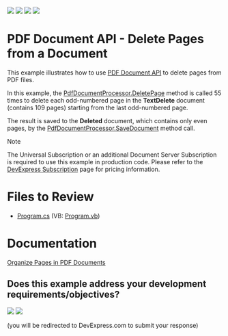 <!-- default badges list -->
![](https://img.shields.io/endpoint?url=https://codecentral.devexpress.com/api/v1/VersionRange/128595468/15.1.3%2B)
[![](https://img.shields.io/badge/Open_in_DevExpress_Support_Center-FF7200?style=flat-square&logo=DevExpress&logoColor=white)](https://supportcenter.devexpress.com/ticket/details/T114310)
[![](https://img.shields.io/badge/📖_How_to_use_DevExpress_Examples-e9f6fc?style=flat-square)](https://docs.devexpress.com/GeneralInformation/403183)
[![](https://img.shields.io/badge/💬_Leave_Feedback-feecdd?style=flat-square)](#does-this-example-address-your-development-requirementsobjectives)
<!-- default badges end -->

# PDF Document API - Delete Pages from a Document

This example illustrates how to use [PDF Document API](https://docs.devexpress.com/OfficeFileAPI/16491/pdf-document-api) to delete pages from PDF files.

In this example, the [PdfDocumentProcessor.DeletePage](https://docs.devexpress.com/OfficeFileAPI/DevExpress.Pdf.PdfDocumentProcessor.DeletePage(System.Int32)) method is called 55 times to delete each odd-numbered page in the <strong>TextDelete</strong> document (contains 109 pages) starting from the last odd-numbered page. 

The result is saved to the <strong>Deleted</strong> document, which contains only even pages, by the [PdfDocumentProcessor.SaveDocument](https://docs.devexpress.com/OfficeFileAPI/devexpress.pdf.pdfdocumentprocessor.savedocument.overloads) method call.

>[!NOTE]
> The Universal Subscription or an additional Document Server Subscription is required to use this example in production code. Please refer to the <a href="https://www.devexpress.com/Subscriptions/">DevExpress Subscription</a> page for pricing information.

# Files to Review

* [Program.cs](./CS/PdfDeletePageExample/Program.cs) (VB: [Program.vb](./VB/PdfDeletePageExample/Program.vb))

 # Documentation

 [Organize Pages in PDF Documents](https://docs.devexpress.com/OfficeFileAPI/119762/pdf-document-api/document-manipulation/page-manipulation)
<!-- feedback -->
## Does this example address your development requirements/objectives?

[<img src="https://www.devexpress.com/support/examples/i/yes-button.svg"/>](https://www.devexpress.com/support/examples/survey.xml?utm_source=github&utm_campaign=pdf-document-api-delete-pages-from-document&~~~was_helpful=yes) [<img src="https://www.devexpress.com/support/examples/i/no-button.svg"/>](https://www.devexpress.com/support/examples/survey.xml?utm_source=github&utm_campaign=pdf-document-api-delete-pages-from-document&~~~was_helpful=no)

(you will be redirected to DevExpress.com to submit your response)
<!-- feedback end -->
